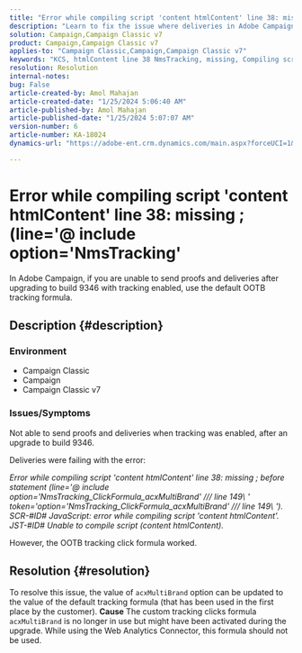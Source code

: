 ```yaml
---
title: "Error while compiling script 'content htmlContent' line 38: missing ; (line='@ include option='NmsTracking'"
description: "Learn to fix the issue where deliveries in Adobe Campaign are failing with \"Unable to compile\" error. Use default tracking formula."
solution: Campaign,Campaign Classic v7
product: Campaign,Campaign Classic v7
applies-to: "Campaign Classic,Campaign,Campaign Classic v7"
keywords: "KCS, htmlContent line 38 NmsTracking, missing, Compiling script, Campaign, Campaign Classic"
resolution: Resolution
internal-notes: 
bug: False
article-created-by: Amol Mahajan
article-created-date: "1/25/2024 5:06:40 AM"
article-published-by: Amol Mahajan
article-published-date: "1/25/2024 5:07:07 AM"
version-number: 6
article-number: KA-18024
dynamics-url: "https://adobe-ent.crm.dynamics.com/main.aspx?forceUCI=1&pagetype=entityrecord&etn=knowledgearticle&id=5ae0f184-3fbb-ee11-a569-6045bd006704"

---
```

# Error while compiling script 'content htmlContent' line 38: missing ; (line='@ include option='NmsTracking'


In Adobe Campaign, if you are unable to send proofs and deliveries after upgrading to build 9346 with tracking enabled, use the default OOTB tracking formula.

## Description {#description}


### <b>Environment</b>

- Campaign Classic
- Campaign
- Campaign Classic v7




### <b>Issues/Symptoms</b>

Not able to send proofs and deliveries when tracking was enabled, after an upgrade to build 9346.

Deliveries were failing with the error:

*Error while compiling script 'content htmlContent' line 38: missing ; before statement (line='@ include option='NmsTracking_ClickFormula_acxMultiBrand' /// line 149\ ' token='option='NmsTracking_ClickFormula_acxMultiBrand' /// line 149\ '). SCR-#ID# JavaScript: error while compiling script 'content htmlContent'. JST-#ID# Unable to compile script (content htmlContent).*

However, the OOTB tracking click formula worked.


## Resolution {#resolution}


To resolve this issue, the value of `acxMultiBrand` option can be updated to the value of the default tracking formula (that has been used in the first place by the customer).
<b>Cause</b>
The custom tracking clicks formula `acxMultiBrand` is no longer in use but might have been activated during the upgrade. While using the Web Analytics Connector, this formula should not be used.






